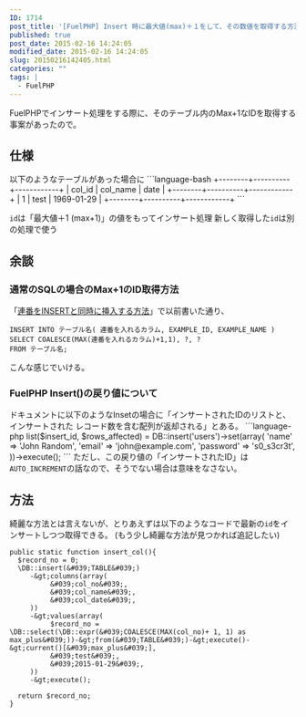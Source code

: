```yaml
---
ID: 1714
post_title: '[FuelPHP] Insert 時に最大値(max)＋１をして、その数値を取得する方法'
published: true
post_date: 2015-02-16 14:24:05
modified_date: 2015-02-16 14:24:05
slug: 20150216142405.html
categories: ""
tags: |
  - FuelPHP
---
```

FuelPHPでインサート処理をする際に、そのテーブル内のMax+1なIDを取得する事案があったので。
<!--more-->
<h2>仕様</h2>
以下のようなテーブルがあった場合に
```language-bash
+--------+----------+------------+
| col_id | col_name | date       |
+--------+----------+------------+
| 1      | test     | 1969-01-29 |
+--------+----------+------------+
```

<code>id</code>は「最大値＋1 (max+1)」の値をもってインサート処理
新しく取得した<code>id</code>は別の処理で使う

<h2>余談</h2>
<h3>通常のSQLの場合のMax+1のID取得方法</h3>
「<a href="https://b.0218.jp/20121112133354.html">連番をINSERTと同時に挿入する方法</a>」で以前書いた通り、

```language-sql
INSERT INTO テーブル名( 連番を入れるカラム, EXAMPLE_ID, EXAMPLE_NAME )
SELECT COALESCE(MAX(連番を入れるカラム)+1,1), ?, ?
FROM テーブル名;
```

こんな感じでいける。

<h3>FuelPHP Insert()の戻り値について</h3>
ドキュメントに以下のようなInsetの場合に「インサートされたIDのリストと、インサートされた レコード数を含む配列が返却される」とある。
```language-php
list($insert_id, $rows_affected) = DB::insert(&#039;users&#039;)-&gt;set(array(
    &#039;name&#039; =&gt; &#039;John Random&#039;,
    &#039;email&#039; =&gt; &#039;john@example.com&#039;,
    &#039;password&#039; =&gt; &#039;s0_s3cr3t&#039;,
))-&gt;execute();
```
ただし、この戻り値の「インサートされたID」は<code>AUTO_INCREMENT</code>の話なので、そうでない場合は意味をなさない。

<h2>方法</h2>
綺麗な方法とは言えないが、とりあえずは以下のようなコードで最新の<code>id</code>をインサートしつつ取得できる。
<span class="text-muted">(もう少し綺麗な方法が見つかれば追記したい)</span>

```language-php
public static function insert_col(){
  $record_no = 0;
  \DB::insert(&#039;TABLE&#039;)
     -&gt;columns(array(
          &#039;col_no&#039;,
          &#039;col_name&#039;,
          &#039;col_date&#039;,
     ))
     -&gt;values(array(
          $record_no = \DB::select(\DB::expr(&#039;COALESCE(MAX(col_no)+ 1, 1) as max_plus&#039;))-&gt;from(&#039;TABLE&#039;)-&gt;execute()-&gt;current()[&#039;max_plus&#039;],
          &#039;test&#039;,
          &#039;2015-01-29&#039;,
     ))
     -&gt;execute();

  return $record_no;
}
```